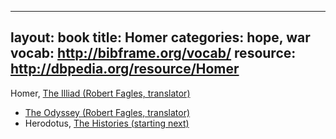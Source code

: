 ---
layout: book
title: Homer
categories: hope, war
vocab: http://bibframe.org/vocab/
resource: http://dbpedia.org/resource/Homer
----

<span resouce="http://dbpedia.org/resource/Homer" typeof="Person">Homer</span>,  <a href="http://uva.worldcat.org/oclc/20825683" typeof="Work">The Illiad (Robert Fagles, translator)</a>
* <a href="http://uva.worldcat.org/oclc/818851874" typeof="Work">The Odyssey (Robert Fagles, translator)</a>
* <span resouce="http://dbpedia.org/resource/Herodotus" typeof="Person">Herodotus</span>, <a href="http://uva.worldcat.org/oclc/892041303" typeof="Work">The Histories (starting next)</a>

